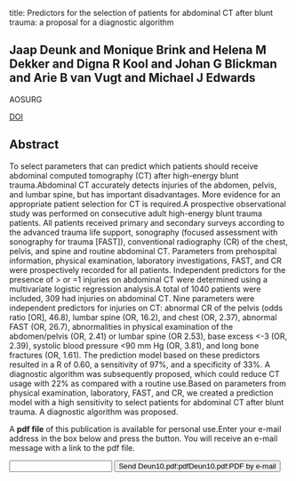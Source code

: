 title: Predictors for the selection of patients for abdominal CT after blunt trauma: a proposal for a diagnostic algorithm

## Jaap Deunk and Monique Brink and Helena M Dekker and Digna R Kool and Johan G Blickman and Arie B van Vugt and Michael J Edwards
AOSURG

<a href="https://doi.org/10.1097/SLA.0b013e3181cfd342">DOI</a>

## Abstract
To select parameters that can predict which patients should receive abdominal computed tomography (CT) after high-energy blunt trauma.Abdominal CT accurately detects injuries of the abdomen, pelvis, and lumbar spine, but has important disadvantages. More evidence for an appropriate patient selection for CT is required.A prospective observational study was performed on consecutive adult high-energy blunt trauma patients. All patients received primary and secondary surveys according to the advanced trauma life support, sonography (focused assessment with sonography for trauma [FAST]), conventional radiography (CR) of the chest, pelvis, and spine and routine abdominal CT. Parameters from prehospital information, physical examination, laboratory investigations, FAST, and CR were prospectively recorded for all patients. Independent predictors for the presence of > or =1 injuries on abdominal CT were determined using a multivariate logistic regression analysis.A total of 1040 patients were included, 309 had injuries on abdominal CT. Nine parameters were independent predictors for injuries on CT: abnormal CR of the pelvis (odds ratio [OR], 46.8), lumbar spine (OR, 16.2), and chest (OR, 2.37), abnormal FAST (OR, 26.7), abnormalities in physical examination of the abdomen/pelvis (OR, 2.41) or lumbar spine (OR 2.53), base excess <-3 (OR, 2.39), systolic blood pressure <90 mm Hg (OR, 3.81), and long bone fractures (OR, 1.61). The prediction model based on these predictors resulted in a R of 0.60, a sensitivity of 97%, and a specificity of 33%. A diagnostic algorithm was subsequently proposed, which could reduce CT usage with 22% as compared with a routine use.Based on parameters from physical examination, laboratory, FAST, and CR, we created a prediction model with a high sensitivity to select patients for abdominal CT after blunt trauma. A diagnostic algorithm was proposed.

A <b>pdf file</b> of this publication is available for personal use.Enter your e-mail address in the box below and press the button. You will receive an e-mail message with a link to the pdf file.
<form action="sender.php">  <input type="text" name="email">  <input type="submit" value="Send Deun10.pdf:pdfDeun10.pdf:PDF by e-mail"></form>